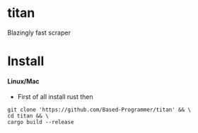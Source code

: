# titan
Blazingly fast scraper

# Install

#### Linux/Mac
- First of all install rust then
````
git clone 'https://github.com/Based-Programmer/titan' && \
cd titan && \
cargo build --release
````
